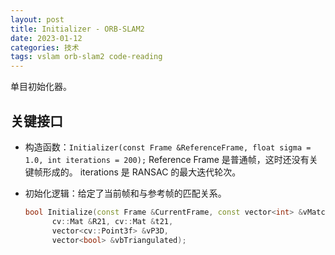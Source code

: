 ```yaml
---
layout: post
title: Initializer - ORB-SLAM2
date: 2023-01-12
categories: 技术
tags: vslam orb-slam2 code-reading
---
```


单目初始化器。

## 关键接口

- 构造函数：`Initializer(const Frame &ReferenceFrame, float sigma = 1.0, int iterations = 200);`
  Reference Frame 是普通帧，这时还没有关键帧形成的。
  iterations 是 RANSAC 的最大迭代轮次。

- 初始化逻辑：给定了当前帧和与参考帧的匹配关系。
  
  ```cpp
  bool Initialize(const Frame &CurrentFrame, const vector<int> &vMatches12,
        cv::Mat &R21, cv::Mat &t21, 
        vector<cv::Point3f> &vP3D, 
        vector<bool> &vbTriangulated);
  ```

